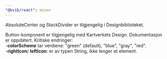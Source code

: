 ```yaml
---
"@kvib/react": minor
---
```


AbsoluteCenter og StackDivider er tilgjengelig i Designbiblioteket.

Button-komponent er tilgjengelig med Kartverkets Design. Dokumentasjon er oppdatert.
Kritiske endringer:  
-**colorScheme** tar verdiene: "green" (default), "blue", "gray", "red".  
-**rightIcon**/ **leftIcon**: er av typen String, ikke lenger et element.
